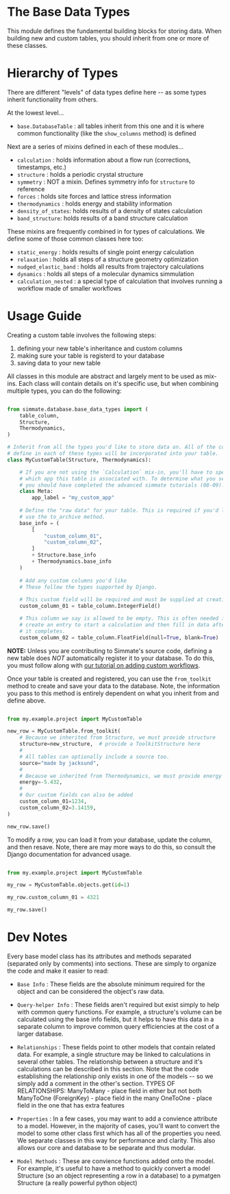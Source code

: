 
The Base Data Types
===================

This module defines the fundamental building blocks for storing data. When building new and custom tables, you should inherit from one or more of these classes.


Hierarchy of Types
==================

There are different "levels" of data types define here -- as some types inherit functionality from others.

At the lowest level...

- `base.DatabaseTable` : all tables inherit from this one and it is where common functionality (like the `show_columns` method) is defined

Next are a series of mixins defined in each of these modules...

- `calculation` : holds information about a flow run (corrections, timestamps, etc.)
- `structure` : holds a periodic crystal structure
- `symmetry` : NOT a mixin. Defines symmetry info for `structure` to reference
- `forces` : holds site forces and lattice stress information
- `thermodynamics` : holds energy and stability information
- `density_of_states`: holds results of a density of states calculation
- `band_structure`: holds results of a band structure calculation

These mixins are frequently combined in for types of calculations. We define some of those common classes here too:

- `static_energy` : holds results of single point energy calculation
- `relaxation` : holds all steps of a structure geometry optimization
- `nudged_elastic_band` : holds all results from trajectory calculations
- `dynamics` : holds all steps of a molecular dynamics simmulation
- `calculation_nested` : a special type of calculation that involves running a workflow made of smaller workflows


Usage Guide
===========

Creating a custom table involves the following steps:

1. defining your new table's inheritance and custom columns
2. making sure your table is registerd to your database
3. saving data to your new table

All classes in this module are abstract and largely ment to be used as mix-ins. Each class will contain details on it's specific use, but when combining multiple types, you can do the following:

``` python

from simmate.database.base_data_types import (
    table_column,
    Structure,
    Thermodynamics,
)

# Inherit from all the types you'd like to store data on. All of the columns
# define in each of these types will be incorporated into your table.
class MyCustomTable(Structure, Thermodynamics):

    # If you are not using the `Calculation` mix-in, you'll have to specify
    # which app this table is associated with. To determine what you set here,
    # you should have completed the advanced simmate tutorials (08-09).
    class Meta:
        app_label = "my_custom_app"
    
    # Define the "raw data" for your table. This is required if you'd like to
    # use the to_archive method.
    base_info = (
        [
            "custom_column_01",
            "custom_column_02",
        ]
        + Structure.base_info
        + Thermodynamics.base_info
    )
    
    # Add any custom columns you'd like
    # These follow the types supported by Django.
    
    # This custom field will be required and must be supplied at creation
    custom_column_01 = table_column.IntegerField()

    # This column we say is allowed to be empty. This is often needed if you
    # create an entry to start a calculation and then fill in data after a
    # it completes.
    custom_column_02 = table_column.FloatField(null=True, blank=True)

```

**NOTE:** Unless you are contributing to Simmate's source code, defining a new table does *NOT* automatically register it to your database. To do this, you must follow along with [our tutorial on adding custom workflows](https://github.com/jacksund/simmate/blob/main/tutorials/09_Add_custom_workflows.md).

Once your table is created and registered, you can use the `from_toolkit` method to create and save your data to the database. Note, the information you pass to this method is entirely dependent on what you inherit from and define above.

``` python

from my.example.project import MyCustomTable

new_row = MyCustomTable.from_toolkit(
    # Because we inherited from Structure, we must provide structure
    structure=new_structure,  # provide a ToolkitStructure here
    # 
    # All tables can optionally include a source too.
    source="made by jacksund",
    #
    # Because we inherited from Thermodynamics, we must provide energy
    energy=-5.432,
    #
    # Our custom fields can also be added
    custom_column_01=1234,
    custom_column_02=3.14159,
)

new_row.save()
```

To modify a row, you can load it from your database, update the column, and then resave. Note, there are may more ways to do this, so consult the Django documentation for advanced usage.

``` python

from my.example.project import MyCustomTable

my_row = MyCustomTable.objects.get(id=1)

my_row.custom_column_01 = 4321

my_row.save()
```

Dev Notes
=========

Every base model class has its attributes and methods separated (separated only by comments) into sections. These are simply to organize the code and make it easier to read:

- `Base Info` :
    These fields are the absolute minimum required for the object and can be
    considered the object's raw data.

- `Query-helper Info` :
    These fields aren't required but exist simply to help with common query
    functions. For example, a structure's volume can be calculated using the
    base info fields, but it helps to have this data in a separate column to
    improve common query efficiencies at the cost of a larger database.

- `Relationships` :
    These fields point to other models that contain related data. For example,
    a single structure may be linked to calculations in several other tables.
    The relationship between a structure and it's calculations can be described
    in this section. Note that the code establishing the relationship only exists
    in one of the models -- so we simply add a comment in the other's section.
    TYPES OF RELATIONSHIPS:
        ManyToMany - place field in either but not both
        ManyToOne (ForeignKey) - place field in the many
        OneToOne - place field in the one that has extra features

- `Properties` :
    In a few cases, you may want to add a convience attribute to a model. However,
    in the majority of cases, you'll want to convert the model to some other
    class first which has all of the properties you need. We separate classes
    in this way for performance and clarity. This also allows our core and
    database to be separate and thus modular.

- `Model Methods` :
    These are convience functions added onto the model. For example, it's useful
    to have a method to quickly convert a model Structure (so an object representing
    a row in a database) to a pymatgen Structure (a really powerful python object)
